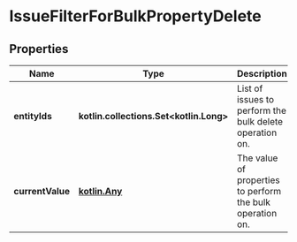 
# IssueFilterForBulkPropertyDelete

## Properties
Name | Type | Description | Notes
------------ | ------------- | ------------- | -------------
**entityIds** | **kotlin.collections.Set&lt;kotlin.Long&gt;** | List of issues to perform the bulk delete operation on. |  [optional]
**currentValue** | [**kotlin.Any**](kotlin.Any.md) | The value of properties to perform the bulk operation on. |  [optional]




